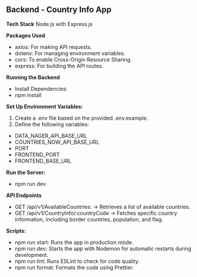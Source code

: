## Backend - Country Info App

**Tech Stack**
Node.js with Express.js

**Packages Used**
- axios: For making API requests.
- dotenv: For managing environment variables.
- cors: To enable Cross-Origin Resource Sharing.
- express: For building the API routes.

**Running the Backend**
- Install Dependencies:
- npm install
  
**Set Up Environment Variables:**
1. Create a .env file based on the provided .env.example.
2. Define the following variables:
- DATA_NAGER_API_BASE_URL
- COUNTRIES_NOW_API_BASE_URL
- PORT
- FRONTEND_PORT
- FRONTEND_BASE_URL

**Run the Server:**
- npm run dev

**API Endpoints**
- GET /api/v1/AvailableCountries: -> Retrieves a list of available countries.
- GET /api/v1/CountryInfo/:countryCode -> Fetches specific country information, including border countries, population, and flag.

**Scripts:**
- npm run start: Runs the app in production mode.
- npm run dev: Starts the app with Nodemon for automatic restarts during development.
- npm run lint: Runs ESLint to check for code quality.
- npm run format: Formats the code using Prettier.
